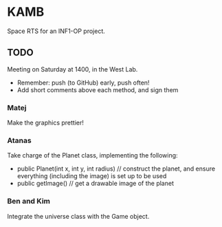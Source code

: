 KAMB
====

Space RTS for an INF1-OP project.



TODO
----

Meeting on Saturday at 1400, in the West Lab.

* Remember: push (to GitHub) early, push often!
* Add short comments above each method, and sign them


### Matej

Make the graphics prettier!


### Atanas

Take charge of the Planet class, implementing the following:

* public Planet(int x, int y, int radius) // construct the planet, and
    ensure everything (including the image) is set up to be used
* public getImage() // get a drawable image of the planet


### Ben and Kim

Integrate the universe class with the Game object.
